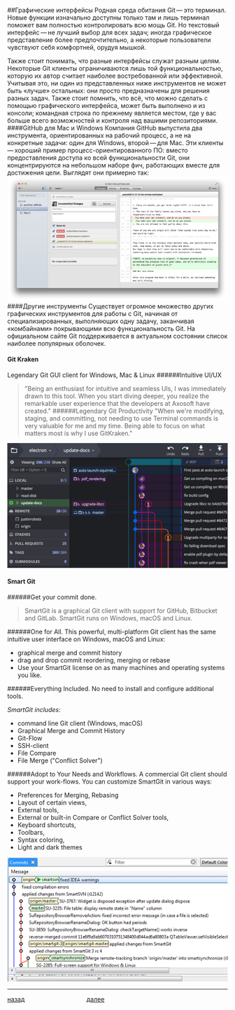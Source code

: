 ##Графические интерфейсы
Родная среда обитания Git — это терминал. Новые функции изначально доступны только там и лишь терминал поможет вам полностью контролировать всю мощь Git. Но текстовый интерфейс — не лучший выбор для всех задач; иногда графическое представление более предпочтительно, а некоторые пользователи чувствуют себя комфортней, орудуя мышкой.

Также стоит понимать, что разные интерфейсы служат разным целям. Некоторые Git клиенты ограничиваются лишь той функциональностью, которую их автор считает наиболее востребованной или эффективной. Учитывая это, ни один из представленных ниже инструментов не может быть «лучше» остальных: они просто предназначены для решения разных задач. Также стоит помнить, что всё, что можно сделать с помощью графического интерфейса, может быть выполнено и из консоли; командная строка по прежнему является местом, где у вас больше всего возможностей и контроля над вашими репозиториями.
####GitHub для Mac и Windows
Компания GitHub выпустила два инструмента, ориентированных на рабочий процесс, а не на конкретные задачи: один для Windows, второй — для Mac. Эти клиенты — хороший пример процесс-ориентированного ПО: вместо предоставления доступа ко всей функциональности Git, они концентрируются на небольшом наборе фич, работающих вместе для достижения цели. Выглядят они примерно так:
![](img/github_mac.png)
####Другие инструменты
Существует огромное множество других графических инструментов для работы с Git, начиная от специализированных, выполняющих одну задачу, заканчивая «комбайнами» покрывающими всю функциональность Git. На официальном сайте Git поддерживается в актуальном состоянии список наиболее популярных оболочек.

#### Git Kraken

Legendary Git GUI client for Windows, Mac & Linux
######Intuitive UI/UX

> "Being an enthusiast for intuitive and seamless UIs, I was immediately drawn to this tool. When you start diving deeper, you realize the remarkable user experience that the developers at Axosoft have created."
> ######Legendary Git Productivity
> "When we're modifying, staging, and committing, not needing to use Terminal commands is very valuable for me and my time. Being able to focus on what matters most is why I use GitKraken."

![](img/git-kraken@2x.png)

#### Smart Git

######Get your commit done.

> SmartGit is a graphical Git client with support for GitHub, Bitbucket and GitLab. SmartGit runs on Windows, macOS and Linux.

######One for All.
This powerful, multi-platform Git client has the same intuitive user interface on Windows, macOS and Linux:

- graphical merge and commit history
- drag and drop commit reordering, merging or rebase
- Use your SmartGit license on as many machines and operating systems you like.

######Everything Included.
No need to install and configure additional tools.

_SmartGit includes_:

- command line Git client (Windows, macOS)
- Graphical Merge and Commit History
- Git-Flow
- SSH-client
- File Compare
- File Merge ("Conflict Solver")

######Adopt to Your Needs and Workflows.
A commercial Git client should support your work-flows. You can customize SmartGit in various ways:

- Preferences for Merging, Rebasing
- Layout of certain views,
- External tools,
- External or built-in Compare or Conflict Solver tools,
- Keyboard shortcuts,
- Toolbars,
- Syntax coloring,
- Light and dark themes

![](img/smartgit@2x.png)

---

[назад](./team.md "Вернуться назад")                                    [далее](./cli.md "Следующая страница")
